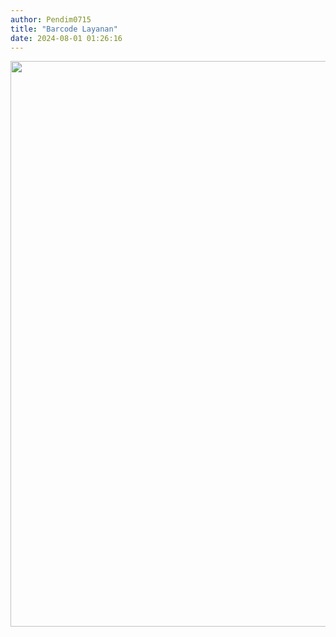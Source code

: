 ```yaml
---
author: Pendim0715
title: "Barcode Layanan"
date: 2024-08-01 01:26:16
---
```

<p><img src="/images/nz9zJ7nG9CYWmE2yjXWk.png" alt="" width="640" height="905" style="display: block; margin-left: auto; margin-right: auto;" /></p>
